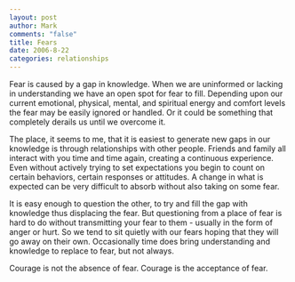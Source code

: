 ```yaml
--- 
layout: post
author: Mark
comments: "false"
title: Fears
date: 2006-8-22
categories: relationships
---
```

Fear is caused by a gap in knowledge. When we are uninformed or lacking in understanding we have an open spot for fear to fill. Depending upon our current emotional, physical, mental, and spiritual energy and comfort levels the fear may be easily ignored or handled. Or it could be something that completely derails us until we overcome it.

The place, it seems to me, that it is easiest to generate new gaps in our knowledge is through relationships with other people. Friends and family all interact with you time and time again, creating a continuous experience. Even without actively trying to set expectations you begin to count on certain behaviors, certain responses or attitudes. A change in what is expected can be very difficult to absorb without also taking on some fear.

It is easy enough to question the other, to try and fill the gap with knowledge thus displacing the fear. But questioning from a place of fear is hard to do without transmitting your fear to them - usually in the form of anger or hurt. So we tend to sit quietly with our fears hoping that they will go away on their own. Occasionally time does bring understanding and knowledge to replace to fear, but not always.

Courage is not the absence of fear. Courage is the acceptance of fear.
